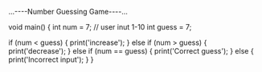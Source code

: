 ...----Number Guessing Game----...



void main() {
  int num = 7; // user inut 1-10
  int guess = 7;

  if (num < guess) {
    print('increase');
  } else if (num > guess) {
    print('decrease');
  } else if (num == guess) {
    print('Correct guess');
  } else {
    print('Incorrect input');
  }
}
